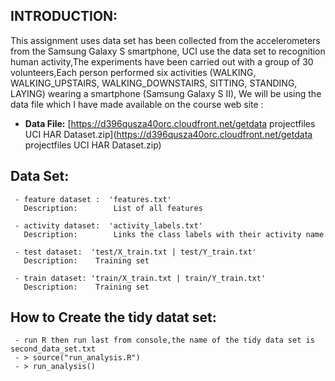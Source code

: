 ## INTRODUCTION: ##

 This assignment uses data set has been collected from the accelerometers from the Samsung Galaxy S smartphone, UCI use the data set to recognition human activity,The experiments have been carried out with a group of 30 volunteers,Each person performed six activities (WALKING, WALKING_UPSTAIRS, WALKING_DOWNSTAIRS, SITTING, STANDING, LAYING) wearing a smartphone (Samsung Galaxy S II), We will be using the data file which I have made available on the course web site :
  
  - **Data File:** [https://d396qusza40orc.cloudfront.net/getdata projectfiles UCI HAR Dataset.zip](https://d396qusza40orc.cloudfront.net/getdata projectfiles UCI HAR Dataset.zip)



## Data Set: ##
       
     - feature dataset :  'features.txt'
       Description:        List of all features
       
     - activity dataset:  'activity_labels.txt' 
       Description:        Links the class labels with their activity name
       
     - test dataset:  'test/X_train.txt | test/Y_train.txt' 
       Description:    Training set
       
     - train dataset: 'train/X_train.txt | train/Y_train.txt'
       Description:    Training set

## How to Create the tidy datat set: ##

     - run R then run last from console,the name of the tidy data set is second_data_set.txt  
     - > source("run_analysis.R")
     - > run_analysis()
